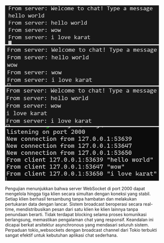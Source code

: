 ![image](images/image1.png)
![image](images/image2.png)
![image](images/image3.png)
![image](images/image4.png)


Pengujian menunjukkan bahwa server WebSocket di port 2000 dapat mengelola hingga tiga klien secara simultan dengan koneksi yang stabil. Setiap klien berhasil tersambung tanpa hambatan dan melakukan pertukaran data dengan lancar. Sistem broadcast beroperasi secara real-time, mendistribusikan pesan dari satu klien ke klien lainnya tanpa penundaan berarti. Tidak terdapat blocking selama proses komunikasi berlangsung, memastikan pengalaman chat yang responsif. Keandalan ini dicapai berkat arsitektur asynchronous yang mendasari seluruh sistem. Perpaduan tokio_websockets dengan broadcast channel dari Tokio terbukti sangat efektif untuk kebutuhan aplikasi chat sederhana.